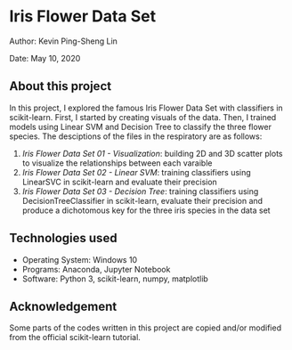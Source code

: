 # Iris Flower Data Set

Author: Kevin Ping-Sheng Lin

Date: May 10, 2020

## About this project

In this project, I explored the famous Iris Flower Data Set with classifiers in scikit-learn. First, I started by creating visuals of the data. Then, I trained models using Linear SVM and Decision Tree to classify the three flower species. The desciptions of the files in the respiratory  are as follows:

1. *Iris Flower Data Set 01 - Visualization*: building 2D and 3D scatter plots to visualize the relationships between each varaible
2. *Iris Flower Data Set 02 - Linear SVM*: training classifiers using LinearSVC in scikit-learn and evaluate their precision
3. *Iris Flower Data Set 03 - Decision Tree*: training classifiers using DecisionTreeClassifier in scikit-learn, evaluate their precision and produce a dichotomous key for the three iris species in the data set

## Technologies used

* Operating System: Windows 10
* Programs: Anaconda, Jupyter Notebook
* Software: Python 3, scikit-learn, numpy, matplotlib

## Acknowledgement

Some parts of the codes written in this project are copied and/or modified from the official scikit-learn tutorial.
